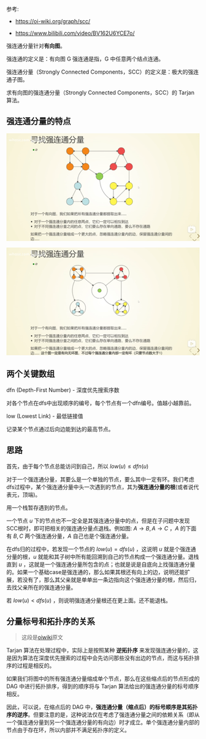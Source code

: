 参考: 

* https://oi-wiki.org/graph/scc/

* https://www.bilibili.com/video/BV162U6YCE7o/

强连通分量针对**有向图**。

强连通的定义是：有向图 G 强连通是指，G 中任意两个结点连通。

强连通分量（Strongly Connected Components，SCC）的定义是：极大的强连通子图。

求有向图的强连通分量（Strongly Connected Components，SCC）的 Tarjan 算法。

## 强连通分量的特点

![img](img/reference1.png)

![img](img/reference2.png)

## 两个关键数组

dfn (Depth-First Number) - 深度优先搜索序数

对各个节点在dfs中出现顺序的编号，每个节点有一个dfn编号。值越小越靠前。

low (Lowest Link) - 最低链接值

记录某个节点通过后向边能到达的最高节点。

## 思路

首先，由于每个节点总能访问到自己，所以 $low(u) \le dfn(u)$

对于一个强连通分量，其要么是一个单独的节点，要么其中一定有环。我们考虑dfs过程中，某个强连通分量中头一次遇到的节点，其为**强连通分量的根**(或者说代表元，顶端)。

用一个栈暂存遇到的节点。

一个节点 $u$ 下的节点也不一定全是其强连通分量中的点，但是在子问题中发现SCC根时，即可把相关的强连通分量点退栈。例如图: $A \rightarrow B, A \rightarrow C$ ，$A$ 的下面有 $B, C$ 两个强连通分量，$A$ 自己也是个强连通分量。

在dfs归的过程中，若发现一个节点的 $low(u) = dfs(u)$ ，这说明 $u$ 就是个强连通分量的根，$u$ 就能和其子树中所有能回溯到自己的节点构成一个强连通分量。退栈直到 $u$ ，这就是一个强连通分量所包含的点；也就是说是自底向上找强连通分量的。如果一个基础case是强连通的，那么如果其根还有向上的边，说明还能扩展，若没有了，那么其父亲就是单单出一条边指向这个强连通分量的根，然后归，去找父亲所在的强连通分量。

若 $low(u) < dfs(u)$ ，则说明强连通分量根还在更上面。还不能退栈。

## 分量标号和拓扑序的关系

> 这段是[oiwiki](https://oi-wiki.org/graph/scc/#%E5%88%86%E9%87%8F%E6%A0%87%E5%8F%B7%E5%92%8C%E6%8B%93%E6%89%91%E5%BA%8F%E7%9A%84%E5%85%B3%E7%B3%BB)原文

Tarjan 算法在处理过程中，实际上是按照某种 **逆拓扑序** 来发现强连通分量的，这是因为算法在深度优先搜索的过程中会先访问那些没有出边的节点，而这与拓扑排序的过程是相反的。

如果我们将图中的所有强连通分量缩成单个节点，那么在这些缩点后的节点形成的 DAG 中进行拓扑排序，得到的顺序将与 Tarjan 算法给出的强连通分量的标号顺序相反。

因此，可以说，在缩点后的 DAG 中，**强连通分量（缩点后）的标号顺序是其拓扑序的逆序**。但要注意的是，这种说法仅在考虑了强连通分量之间的依赖关系（即从一个强连通分量到另一个强连通分量的有向边）时才成立。单个强连通分量内部的节点由于存在环，所以内部并不满足拓扑序的定义。